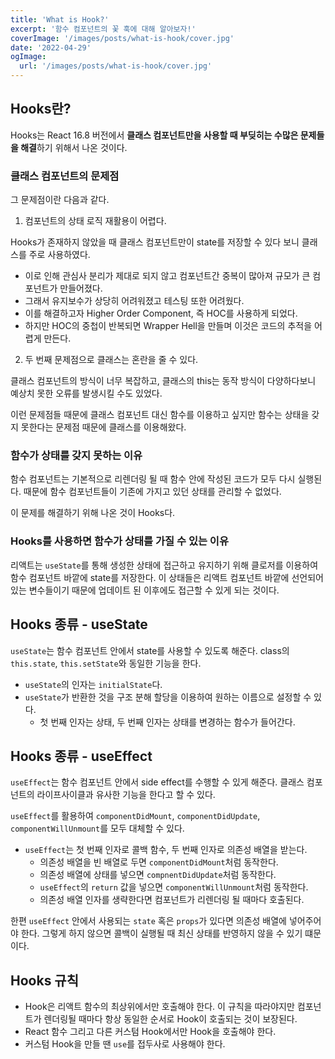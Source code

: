 ```yaml
---
title: 'What is Hook?'
excerpt: '함수 컴포넌트의 꽃 훅에 대해 알아보자!'
coverImage: '/images/posts/what-is-hook/cover.jpg'
date: '2022-04-29'
ogImage:
  url: '/images/posts/what-is-hook/cover.jpg'
---
```


## Hooks란?

Hooks는 React 16.8 버전에서 **클래스 컴포넌트만을 사용할 때 부딪히는 수많은 문제들을 해결**하기 위해서 나온 것이다.

### 클래스 컴포넌트의 문제점

그 문제점이란 다음과 같다.

1. 컴포넌트의 상태 로직 재활용이 어렵다. 

Hooks가 존재하지 않았을 때 클래스 컴포넌트만이 state를 저장할 수 있다 보니 클래스를 주로 사용하였다. 
- 이로 인해 관심사 분리가 제대로 되지 않고 컴포넌트간 중복이 많아져 규모가 큰 컴포넌트가 만들어졌다. 
- 그래서 유지보수가 상당히 어려워졌고 테스팅 또한 어려웠다.
- 이를 해결하고자 Higher Order Component, 즉 HOC를 사용하게 되었다. 
- 하지만 HOC의 중첩이 반복되면 Wrapper Hell을 만들며 이것은 코드의 추적을 어렵게 만든다.

2. 두 번째 문제점으로 클래스는 혼란을 줄 수 있다.

클래스 컴포넌트의 방식이 너무 복잡하고, 클래스의 this는 동작 방식이 다양하다보니 예상치 못한 오류를 발생시킬 수도 있었다.

이런 문제점들 때문에 클래스 컴포넌트 대신 함수를 이용하고 싶지만 함수는 상태을 갖지 못한다는 문제점 때문에 클래스를 이용해왔다.

### 함수가 상태를 갖지 못하는 이유

함수 컴포넌트는 기본적으로 리렌더링 될 때 함수 안에 작성된 코드가 모두 다시 실행된다. 때문에 함수 컴포넌트들이 기존에 가지고 있던 상태를 관리할 수 없었다.

이 문제를 해결하기 위해 나온 것이 Hooks다.

### Hooks를 사용하면 함수가 상태를 가질 수 있는 이유

리액트는 `useState`를 통해 생성한 상태에 접근하고 유지하기 위해 클로저를 이용하여 함수 컴포넌트 바깥에 state를 저장한다. 이 상태들은 리액트 컴포넌트 바깥에 선언되어 있는 변수들이기 때문에 업데이트 된 이후에도 접근할 수 있게 되는 것이다.

## Hooks 종류 - useState

`useState`는 함수 컴포넌트 안에서 state를 사용할 수 있도록 해준다. class의 `this.state`, `this.setState`와 동일한 기능을 한다.

- `useState`의 인자는 `initialState`다.
- `useState`가 반환한 것을 구조 분해 할당을 이용하여 원하는 이름으로 설정할 수 있다.
  - 첫 번째 인자는 상태, 두 번째 인자는 상태를 변경하는 함수가 들어간다.

## Hooks 종류 - useEffect

`useEffect`는 함수 컴포넌트 안에서 side effect를 수행할 수 있게 해준다. 클래스 컴포넌트의 라이프사이클과 유사한 기능을 한다고 할 수 있다.

`useEffect`를 활용하여 `componentDidMount`, `componentDidUpdate`, `componentWillUnmount`를 모두 대체할 수 있다.

- `useEffect`는 첫 번째 인자로 콜백 함수, 두 번째 인자로 의존성 배열을 받는다.
  - 의존성 배열을 빈 배열로 두면 `componentDidMount`처럼 동작한다.
  - 의존성 배열에 상태를 넣으면 `compnentDidUpdate`처럼 동작한다.
  - `useEffect`의 `return` 값을 넣으면 `componentWillUnmount`처럼 동작한다.
  - 의존성 배열 인자를 생략한다면 컴포넌트가 리렌더링 될 때마다 호출된다.

한편 `useEffect` 안에서 사용되는 `state` 혹은 `props`가 있다면 의존성 배열에 넣어주어야 한다. 그렇게 하지 않으면 콜백이 실행될 때 최신 상태를 반영하지 않을 수 있기 떄문이다.

## Hooks 규칙

- Hook은 리액트 함수의 최상위에서만 호출해야 한다. 이 규칙을 따라야지만 컴포넌트가 렌더링될 때마다 항상 동일한 순서로 Hook이 호출되는 것이 보장된다.
- React 함수 그리고 다른 커스텀 Hook에서만 Hook을 호출해야 한다.
- 커스텀 Hook을 만들 땐 `use`를 접두사로 사용해야 한다.
